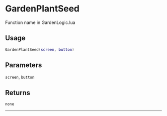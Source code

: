 # GardenPlantSeed
Function name in GardenLogic.lua
## Usage
```lua
GardenPlantSeed(screen, button)
```
## Parameters
`screen`, `button`
## Returns
`none`

---